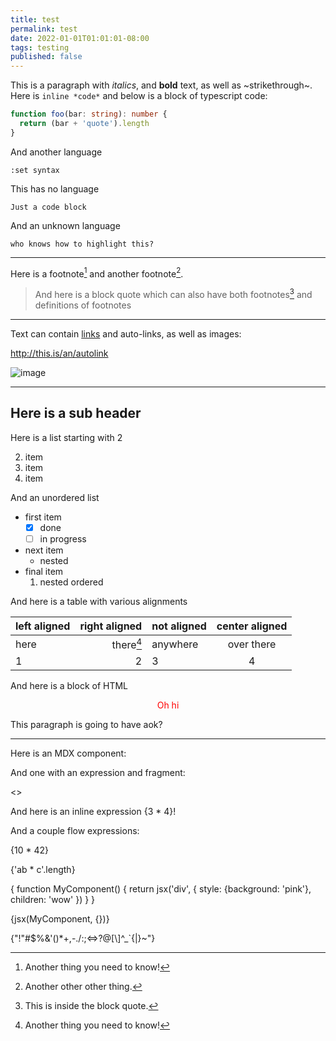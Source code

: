 ```yaml
---
title: test
permalink: test
date: 2022-01-01T01:01:01-08:00
tags: testing
published: false
---
```


This is a paragraph with _italics_, and **bold** text, as well as
~strikethrough~. Here is `inline *code*` and below is a block of typescript
code:

```ts
function foo(bar: string): number {
  return (bar + 'quote').length
}
```

And another language

```vim
:set syntax
```

This has no language

```
Just a code block
```

And an unknown language

```unknownlang
who knows how to highlight this?
```

---

Here is a footnote[^note] and another footnote[^other].

[^other]: Another other other thing.
[^note]: Another thing you need to know!

> And here is a block quote which can also have both footnotes[^see] and
> definitions of footnotes
>
> [^see]: This is inside the block quote.

---

Text can contain [links] and auto-links, as well as images:

http://this.is/an/autolink

![image]

[image]:
  https://uploads0.wikiart.org/images/sol-lewitt/lines-in-all-directions-1993.jpg
  'Lines in all directions'
[links]: https://leebyron.com 'go home'

---

## Here is a sub header

Here is a list starting with 2

2. item
3. item
4. item

And an unordered list

- first item
  - [x] done
  - [ ] in progress
- next item
  - nested
- final item
  1. nested ordered

And here is a table with various alignments

| left aligned | right aligned | not aligned | center aligned |
| :----------- | ------------: | ----------- | :------------: |
| here         |  there[^note] | anywhere    |   over there   |
| 1            |             2 | 3           |       4        |

And here is a block of HTML

<div style="text-align: center;">
  <span style="color: red;">Oh hi</span>
</div>

<!-- And here is a comment -- it should not appear in the output -->

<!---- this

multiline

  big ol comment

---->

This paragraph is going to have a<!-- comment that
  is multiple lines-->ok?

---

Here is an MDX component:

<YouTube v="dQw4w9WgXcQ" />

And one with an expression and fragment:

<>
  <div
    style={{
      color: `rgb(${Math.random() * 255}, ${Math.random() * 255}, ${
        Math.random() * 255
      })`
    }}
  />
</>

And here is an inline expression {3 \* 4}!

And a couple flow expressions:

{10 \* 42}

{'ab \* c'.length}

{ function MyComponent() { return jsx('div', { style: {background: 'pink'},
children: 'wow' }) } }

{jsx(MyComponent, {})}

<MyComponent />

{"!\"#$%&'()\*+,-./:;<=>?@[\\]^\_`{|}~"}
